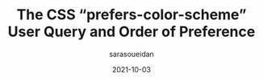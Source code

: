---
author: sarasoueidan
date: 2021-10-03
tags:
  - css
target_url: https://www.sarasoueidan.com/blog/prefers-color-scheme-browser-vs-os/
title: The CSS “prefers-color-scheme” User Query and Order of Preference
---